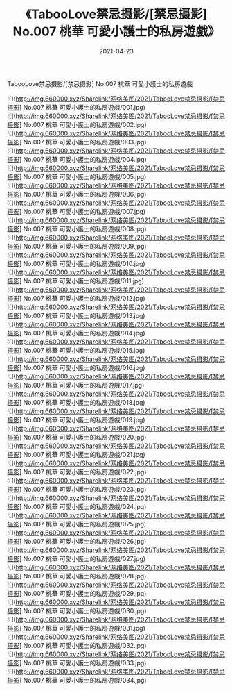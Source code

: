 ﻿---
layout: post
title:  《TabooLove禁忌摄影/[禁忌摄影] No.007 桃華 可愛小護士的私房遊戲》
date:   2021-04-23
img: http://img.660000.xyz/Sharelink/网络美图/2021/TabooLove禁忌摄影/[禁忌摄影] No.007 桃華 可愛小護士的私房遊戲/000.jpg
categories: [美女, 清纯, 唯美]
---

TabooLove禁忌摄影/[禁忌摄影] No.007 桃華 可愛小護士的私房遊戲

 ![](http://img.660000.xyz/Sharelink/网络美图/2021/TabooLove禁忌摄影/[禁忌摄影] No.007 桃華 可愛小護士的私房遊戲/001.jpg) <br>![](http://img.660000.xyz/Sharelink/网络美图/2021/TabooLove禁忌摄影/[禁忌摄影] No.007 桃華 可愛小護士的私房遊戲/002.jpg) <br>![](http://img.660000.xyz/Sharelink/网络美图/2021/TabooLove禁忌摄影/[禁忌摄影] No.007 桃華 可愛小護士的私房遊戲/003.jpg) <br>![](http://img.660000.xyz/Sharelink/网络美图/2021/TabooLove禁忌摄影/[禁忌摄影] No.007 桃華 可愛小護士的私房遊戲/004.jpg) <br>![](http://img.660000.xyz/Sharelink/网络美图/2021/TabooLove禁忌摄影/[禁忌摄影] No.007 桃華 可愛小護士的私房遊戲/005.jpg) <br>![](http://img.660000.xyz/Sharelink/网络美图/2021/TabooLove禁忌摄影/[禁忌摄影] No.007 桃華 可愛小護士的私房遊戲/006.jpg) <br>![](http://img.660000.xyz/Sharelink/网络美图/2021/TabooLove禁忌摄影/[禁忌摄影] No.007 桃華 可愛小護士的私房遊戲/007.jpg) <br>![](http://img.660000.xyz/Sharelink/网络美图/2021/TabooLove禁忌摄影/[禁忌摄影] No.007 桃華 可愛小護士的私房遊戲/008.jpg) <br>![](http://img.660000.xyz/Sharelink/网络美图/2021/TabooLove禁忌摄影/[禁忌摄影] No.007 桃華 可愛小護士的私房遊戲/009.jpg) <br>![](http://img.660000.xyz/Sharelink/网络美图/2021/TabooLove禁忌摄影/[禁忌摄影] No.007 桃華 可愛小護士的私房遊戲/010.jpg) <br>![](http://img.660000.xyz/Sharelink/网络美图/2021/TabooLove禁忌摄影/[禁忌摄影] No.007 桃華 可愛小護士的私房遊戲/011.jpg) <br>![](http://img.660000.xyz/Sharelink/网络美图/2021/TabooLove禁忌摄影/[禁忌摄影] No.007 桃華 可愛小護士的私房遊戲/012.jpg) <br>![](http://img.660000.xyz/Sharelink/网络美图/2021/TabooLove禁忌摄影/[禁忌摄影] No.007 桃華 可愛小護士的私房遊戲/013.jpg) <br>![](http://img.660000.xyz/Sharelink/网络美图/2021/TabooLove禁忌摄影/[禁忌摄影] No.007 桃華 可愛小護士的私房遊戲/014.jpg) <br>![](http://img.660000.xyz/Sharelink/网络美图/2021/TabooLove禁忌摄影/[禁忌摄影] No.007 桃華 可愛小護士的私房遊戲/015.jpg) <br>![](http://img.660000.xyz/Sharelink/网络美图/2021/TabooLove禁忌摄影/[禁忌摄影] No.007 桃華 可愛小護士的私房遊戲/016.jpg) <br>![](http://img.660000.xyz/Sharelink/网络美图/2021/TabooLove禁忌摄影/[禁忌摄影] No.007 桃華 可愛小護士的私房遊戲/017.jpg) <br>![](http://img.660000.xyz/Sharelink/网络美图/2021/TabooLove禁忌摄影/[禁忌摄影] No.007 桃華 可愛小護士的私房遊戲/018.jpg) <br>![](http://img.660000.xyz/Sharelink/网络美图/2021/TabooLove禁忌摄影/[禁忌摄影] No.007 桃華 可愛小護士的私房遊戲/019.jpg) <br>![](http://img.660000.xyz/Sharelink/网络美图/2021/TabooLove禁忌摄影/[禁忌摄影] No.007 桃華 可愛小護士的私房遊戲/020.jpg) <br>![](http://img.660000.xyz/Sharelink/网络美图/2021/TabooLove禁忌摄影/[禁忌摄影] No.007 桃華 可愛小護士的私房遊戲/021.jpg) <br>![](http://img.660000.xyz/Sharelink/网络美图/2021/TabooLove禁忌摄影/[禁忌摄影] No.007 桃華 可愛小護士的私房遊戲/022.jpg) <br>![](http://img.660000.xyz/Sharelink/网络美图/2021/TabooLove禁忌摄影/[禁忌摄影] No.007 桃華 可愛小護士的私房遊戲/023.jpg) <br>![](http://img.660000.xyz/Sharelink/网络美图/2021/TabooLove禁忌摄影/[禁忌摄影] No.007 桃華 可愛小護士的私房遊戲/024.jpg) <br>![](http://img.660000.xyz/Sharelink/网络美图/2021/TabooLove禁忌摄影/[禁忌摄影] No.007 桃華 可愛小護士的私房遊戲/025.jpg) <br>![](http://img.660000.xyz/Sharelink/网络美图/2021/TabooLove禁忌摄影/[禁忌摄影] No.007 桃華 可愛小護士的私房遊戲/026.jpg) <br>![](http://img.660000.xyz/Sharelink/网络美图/2021/TabooLove禁忌摄影/[禁忌摄影] No.007 桃華 可愛小護士的私房遊戲/027.jpg) <br>![](http://img.660000.xyz/Sharelink/网络美图/2021/TabooLove禁忌摄影/[禁忌摄影] No.007 桃華 可愛小護士的私房遊戲/028.jpg) <br>![](http://img.660000.xyz/Sharelink/网络美图/2021/TabooLove禁忌摄影/[禁忌摄影] No.007 桃華 可愛小護士的私房遊戲/029.jpg) <br>![](http://img.660000.xyz/Sharelink/网络美图/2021/TabooLove禁忌摄影/[禁忌摄影] No.007 桃華 可愛小護士的私房遊戲/030.jpg) <br>![](http://img.660000.xyz/Sharelink/网络美图/2021/TabooLove禁忌摄影/[禁忌摄影] No.007 桃華 可愛小護士的私房遊戲/031.jpg) <br>![](http://img.660000.xyz/Sharelink/网络美图/2021/TabooLove禁忌摄影/[禁忌摄影] No.007 桃華 可愛小護士的私房遊戲/032.jpg) <br>![](http://img.660000.xyz/Sharelink/网络美图/2021/TabooLove禁忌摄影/[禁忌摄影] No.007 桃華 可愛小護士的私房遊戲/033.jpg) <br>![](http://img.660000.xyz/Sharelink/网络美图/2021/TabooLove禁忌摄影/[禁忌摄影] No.007 桃華 可愛小護士的私房遊戲/034.jpg) <br>